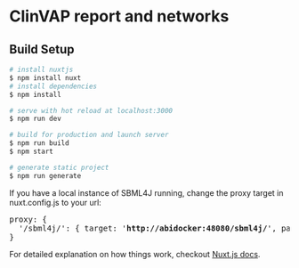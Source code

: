 # ClinVAP report and networks

## Build Setup

``` bash
# install nuxtjs
$ npm install nuxt
# install dependencies
$ npm install

# serve with hot reload at localhost:3000
$ npm run dev

# build for production and launch server
$ npm run build
$ npm start

# generate static project
$ npm run generate
```
If you have a local instance of SBML4J running, change the proxy target in nuxt.config.js to your url:

<pre>
proxy: {
  '/sbml4j/': { target: '<b>http://abidocker:48080/sbml4j/</b>', pathRewrite: {'^/sbml4j/': ''}, changeOrigin: true }
}
</pre>
For detailed explanation on how things work, checkout [Nuxt.js docs](https://nuxtjs.org).
